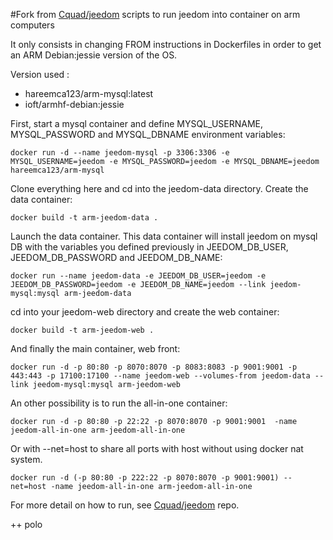#Fork from [Cquad/jeedom](https://github.com/Cquad/jeedom) scripts to run jeedom into container on arm computers


It only consists in changing FROM instructions in Dockerfiles in order to get an ARM Debian:jessie version of the OS.

Version used :
- hareemca123/arm-mysql:latest
- ioft/armhf-debian:jessie

First, start a mysql container and define MYSQL_USERNAME, MYSQL_PASSWORD and MYSQL_DBNAME environment variables:

```
docker run -d --name jeedom-mysql -p 3306:3306 -e MYSQL_USERNAME=jeedom -e MYSQL_PASSWORD=jeedom -e MYSQL_DBNAME=jeedom hareemca123/arm-mysql
```

Clone everything here and cd into the jeedom-data directory. Create the data container:

```
docker build -t arm-jeedom-data .
```

Launch the data container. This data container will install jeedom on mysql DB with the variables you defined previously in JEEDOM_DB_USER, JEEDOM_DB_PASSWORD and JEEDOM_DB_NAME:

```
docker run --name jeedom-data -e JEEDOM_DB_USER=jeedom -e JEEDOM_DB_PASSWORD=jeedom -e JEEDOM_DB_NAME=jeedom --link jeedom-mysql:mysql arm-jeedom-data
```

cd into your jeedom-web directory and create the web container:

```
docker build -t arm-jeedom-web .
```

And finally the main container, web front:

```
docker run -d -p 80:80 -p 8070:8070 -p 8083:8083 -p 9001:9001 -p 443:443 -p 17100:17100 --name jeedom-web --volumes-from jeedom-data --link jeedom-mysql:mysql arm-jeedom-web
```

An other possibility is to run the all-in-one container:

```
docker run -d -p 80:80 -p 22:22 -p 8070:8070 -p 9001:9001  -name jeedom-all-in-one arm-jeedom-all-in-one
````

Or with --net=host to share all ports with host without using docker nat system.

```
docker run -d (-p 80:80 -p 222:22 -p 8070:8070 -p 9001:9001) --net=host -name jeedom-all-in-one arm-jeedom-all-in-one
```


For more detail on how to run, see [Cquad/jeedom](https://github.com/Cquad/jeedom) repo.

++ polo
